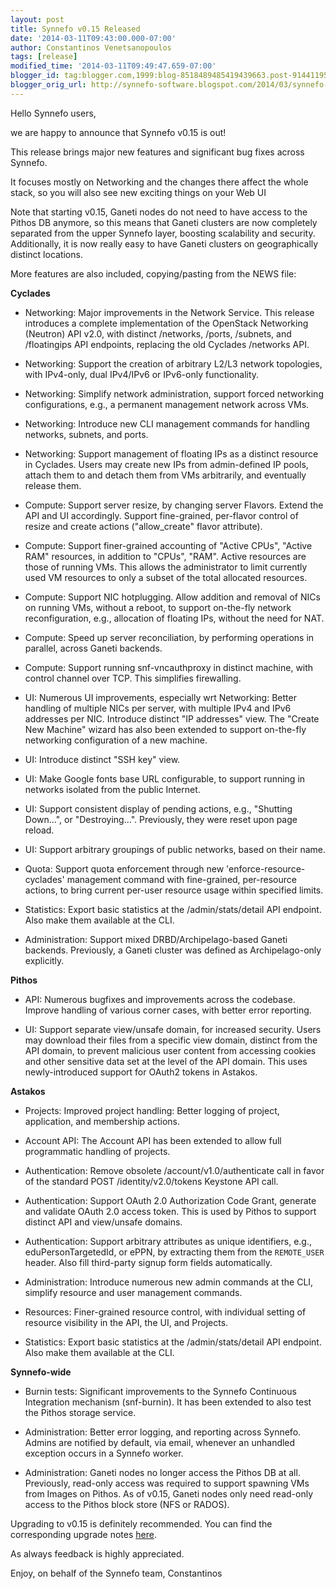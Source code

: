 ```yaml
---
layout: post
title: Synnefo v0.15 Released
date: '2014-03-11T09:43:00.000-07:00'
author: Constantinos Venetsanopoulos
tags: [release]
modified_time: '2014-03-11T09:49:47.659-07:00'
blogger_id: tag:blogger.com,1999:blog-8518489485419439663.post-9144119592650327306
blogger_orig_url: http://synnefo-software.blogspot.com/2014/03/synnefo-v015-released.html
---
```


Hello Synnefo users,

we are happy to announce that Synnefo v0.15 is out!

This release brings major new features and significant bug fixes across Synnefo.

It focuses mostly on Networking and the changes there affect the whole stack, so you will also see new exciting things on your Web UI
<!--break-->
Note that starting v0.15, Ganeti nodes do not need to have access to the Pithos DB anymore, so this means that Ganeti clusters are now completely separated from the upper Synnefo layer, boosting scalability and security. Additionally, it is now really easy to have Ganeti clusters on geographically distinct locations.

More features are also included, copying/pasting from the NEWS file:

**Cyclades**


*   Networking: Major improvements in the Network Service. This release introduces a complete implementation of the OpenStack Networking (Neutron) API v2.0, with distinct /networks, /ports, /subnets, and /floatingips API endpoints, replacing the old Cyclades /networks API.

*   Networking: Support the creation of arbitrary L2/L3 network topologies, with IPv4-only, dual IPv4/IPv6 or IPv6-only functionality.

*   Networking: Simplify network administration, support forced networking configurations, e.g., a permanent management network across VMs.

*   Networking: Introduce new CLI management commands for handling networks, subnets, and ports.

*   Networking: Support management of floating IPs as a distinct resource in Cyclades. Users may create new IPs from admin-defined IP pools, attach them to and detach them from VMs arbitrarily, and eventually release them.

*   Compute: Support server resize, by changing server Flavors. Extend the API and UI accordingly. Support fine-grained, per-flavor control of resize and create actions ("allow_create" flavor attribute).

*   Compute: Support finer-grained accounting of "Active CPUs", "Active RAM" resources, in addition to "CPUs", "RAM". Active resources are those of running VMs. This allows the administrator to limit currently used VM resources to only a subset of the total allocated resources.

*   Compute: Support NIC hotplugging. Allow addition and removal of NICs on running VMs, without a reboot, to support on-the-fly network reconfiguration, e.g., allocation of floating IPs, without the need for NAT.

*   Compute: Speed up server reconciliation, by performing operations in parallel, across Ganeti backends.

*   Compute: Support running snf-vncauthproxy in distinct machine, with control channel over TCP. This simplifies firewalling.

*   UI: Numerous UI improvements, especially wrt Networking: Better handling of multiple NICs per server, with multiple IPv4 and IPv6 addresses per NIC. Introduce distinct "IP addresses" view. The "Create New Machine" wizard has also been extended to support on-the-fly networking configuration of a new machine.

*   UI: Introduce distinct "SSH key" view.

*   UI: Make Google fonts base URL configurable, to support running in networks isolated from the public Internet.

*   UI: Support consistent display of pending actions, e.g., "Shutting Down...", or "Destroying...". Previously, they were reset upon page reload.

*   UI: Support arbitrary groupings of public networks, based on their name.

*   Quota: Support quota enforcement through new 'enforce-resource-cyclades' management command with fine-grained, per-resource actions, to bring current per-user resource usage within specified limits.

*   Statistics: Export basic statistics at the /admin/stats/detail API endpoint. Also make them available at the CLI.

*   Administration: Support mixed DRBD/Archipelago-based Ganeti backends. Previously, a Ganeti cluster was defined as Archipelago-only explicitly.

**Pithos**

*   API: Numerous bugfixes and improvements across the codebase. Improve handling of various corner cases, with better error reporting.

*   UI: Support separate view/unsafe domain, for increased security. Users may download their files from a specific view domain, distinct from the API domain, to prevent malicious user content from accessing cookies and other sensitive data set at the level of the API domain. This uses newly-introduced support for OAuth2 tokens in Astakos.

**Astakos**

*   Projects: Improved project handling: Better logging of project, application, and membership actions.

*   Account API: The Account API has been extended to allow full programmatic handling of projects.

*   Authentication: Remove obsolete /account/v1.0/authenticate call in favor of the standard POST /identity/v2.0/tokens Keystone API call.

*   Authentication: Support OAuth 2.0 Authorization Code Grant, generate and validate OAuth 2.0 access token. This is used by Pithos to support distinct API and view/unsafe domains.

*   Authentication: Support arbitrary attributes as unique identifiers, e.g., eduPersonTargetedId, or ePPN, by extracting them from the ``REMOTE_USER`` header. Also fill third-party signup form fields automatically.

*   Administration: Introduce numerous new admin commands at the CLI, simplify resource and user management commands.

*   Resources: Finer-grained resource control, with individual setting of resource visibility in the API, the UI, and Projects.

*   Statistics: Export basic statistics at the /admin/stats/detail API endpoint. Also make them available at the CLI.

**Synnefo-wide**

*   Burnin tests: Significant improvements to the Synnefo Continuous Integration mechanism (snf-burnin). It has been extended to also test the Pithos storage service.

*   Administration: Better error logging, and reporting across Synnefo. Admins are notified by default, via email, whenever an unhandled exception occurs in a Synnefo worker.

*   Administration: Ganeti nodes no longer access the Pithos DB at all. Previously, read-only access was required to support spawning VMs from Images on Pithos. As of v0.15, Ganeti nodes only need read-only access to the Pithos block store (NFS or RADOS).

Upgrading to v0.15 is definitely recommended. You can find the corresponding upgrade notes [here](http://www.synnefo.org/docs/synnefo/latest/upgrade/upgrade-0.15.html).

As always feedback is highly appreciated.

Enjoy, 
on behalf of the Synnefo team, 
Constantinos